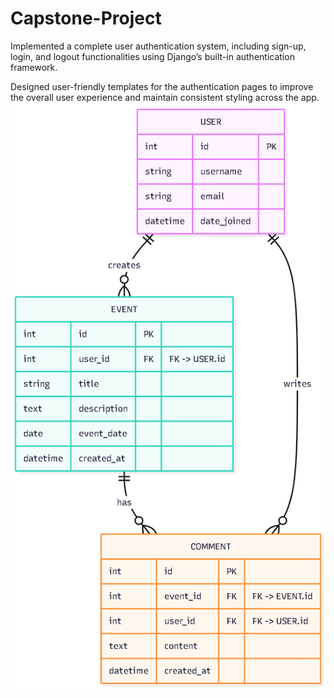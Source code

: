 # Capstone-Project
Implemented a complete user authentication system, including sign-up, login, and logout functionalities using Django’s built-in authentication framework.

Designed user-friendly templates for the authentication pages to improve the overall user experience and maintain consistent styling across the app.
![ERD Diagram](images/erd.png)